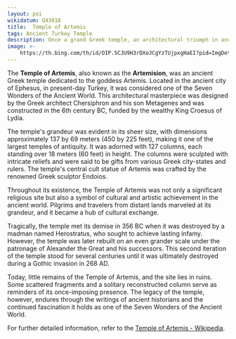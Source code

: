 ```yaml
---
layout: poi
wikidatum: Q43018
title:  Temple of Artemis
tags: Ancient Turkey Temple
description: Once a grand Greek temple, an architectural triumph in ancient Ephesus.
image: >-
    https://th.bing.com/th/id/OIP.5CJU9H3rDXoJCgYzTUjpxgHaEI?pid=ImgDet&rs=1
---
```

<meta charset="UTF-8">
<meta name="keywords" content="Ancient,Turkey,Temple">
<meta name="viewport" content="width=device-width, initial-scale=1.0">
<p>The <strong>Temple of Artemis</strong>, also known as the <strong>Artemision</strong>, was an ancient Greek temple dedicated to the goddess Artemis. Located in the ancient city of Ephesus, in present-day Turkey, it was considered one of the Seven Wonders of the Ancient World. This architectural masterpiece was designed by the Greek architect Chersiphron and his son Metagenes and was constructed in the 6th century BC, funded by the wealthy King Croesus of Lydia.</p>

<p>The temple's grandeur was evident in its sheer size, with dimensions approximately 137 by 69 meters (450 by 225 feet), making it one of the largest temples of antiquity. It was adorned with 127 columns, each standing over 18 meters (60 feet) in height. The columns were sculpted with intricate reliefs and were said to be gifts from various Greek city-states and rulers. The temple's central cult statue of Artemis was crafted by the renowned Greek sculptor Endoios.</p>

<p>Throughout its existence, the Temple of Artemis was not only a significant religious site but also a symbol of cultural and artistic achievement in the ancient world. Pilgrims and travelers from distant lands marveled at its grandeur, and it became a hub of cultural exchange.</p>

<p>Tragically, the temple met its demise in 356 BC when it was destroyed by a madman named Herostratus, who sought to achieve lasting infamy. However, the temple was later rebuilt on an even grander scale under the patronage of Alexander the Great and his successors. This second iteration of the temple stood for several centuries until it was ultimately destroyed during a Gothic invasion in 268 AD.</p>

<p>Today, little remains of the Temple of Artemis, and the site lies in ruins. Some scattered fragments and a solitary reconstructed column serve as reminders of its once-imposing presence. The legacy of the temple, however, endures through the writings of ancient historians and the continued fascination it holds as one of the Seven Wonders of the Ancient World.</p>

<p>For further detailed information, refer to the <a href="https://en.wikipedia.org/wiki/Temple_of_Artemis">Temple of Artemis - Wikipedia</a>.</p>
